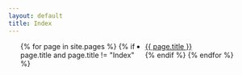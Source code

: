 ```yaml
---
layout: default
title: Index
---
```


<ul style="column-count: 2;">
    {% for page in site.pages %}
        {% if page.title and page.title != "Index" %}
            <li>
                <a href="{{ page.url }}">
                    {{ page.title }}
                </a>
            </li>
        {% endif %}
    {% endfor %}
</ul>
